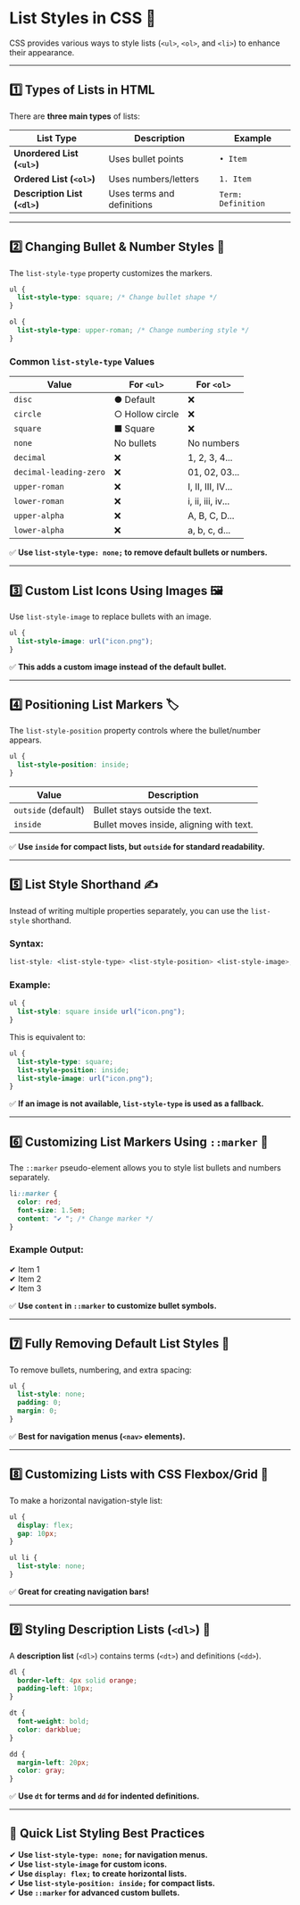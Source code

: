 # **List Styles in CSS 📜**

CSS provides various ways to style lists (`<ul>`, `<ol>`, and `<li>`) to enhance their appearance.

---

## **1️⃣ Types of Lists in HTML**

There are **three main types** of lists:

| List Type                     | Description                | Example            |
| ----------------------------- | -------------------------- | ------------------ |
| **Unordered List (`<ul>`)**   | Uses bullet points         | `• Item`           |
| **Ordered List (`<ol>`)**     | Uses numbers/letters       | `1. Item`          |
| **Description List (`<dl>`)** | Uses terms and definitions | `Term: Definition` |

---

## **2️⃣ Changing Bullet & Number Styles 📌**

The `list-style-type` property customizes the markers.

```css
ul {
  list-style-type: square; /* Change bullet shape */
}

ol {
  list-style-type: upper-roman; /* Change numbering style */
}
```

### **Common `list-style-type` Values**

| Value                  | For `<ul>`      | For `<ol>`        |
| ---------------------- | --------------- | ----------------- |
| `disc`                 | ● Default       | ❌                |
| `circle`               | ○ Hollow circle | ❌                |
| `square`               | ■ Square        | ❌                |
| `none`                 | No bullets      | No numbers        |
| `decimal`              | ❌              | 1, 2, 3, 4...     |
| `decimal-leading-zero` | ❌              | 01, 02, 03...     |
| `upper-roman`          | ❌              | I, II, III, IV... |
| `lower-roman`          | ❌              | i, ii, iii, iv... |
| `upper-alpha`          | ❌              | A, B, C, D...     |
| `lower-alpha`          | ❌              | a, b, c, d...     |

✅ **Use `list-style-type: none;` to remove default bullets or numbers.**

---

## **3️⃣ Custom List Icons Using Images 🖼️**

Use `list-style-image` to replace bullets with an image.

```css
ul {
  list-style-image: url("icon.png");
}
```

✅ **This adds a custom image instead of the default bullet.**

---

## **4️⃣ Positioning List Markers 🏷️**

The `list-style-position` property controls where the bullet/number appears.

```css
ul {
  list-style-position: inside;
}
```

| Value               | Description                              |
| ------------------- | ---------------------------------------- |
| `outside` (default) | Bullet stays outside the text.           |
| `inside`            | Bullet moves inside, aligning with text. |

✅ **Use `inside` for compact lists, but `outside` for standard readability.**

---

## **5️⃣ List Style Shorthand ✍️**

Instead of writing multiple properties separately, you can use the `list-style` shorthand.

### **Syntax:**

```css
list-style: <list-style-type> <list-style-position> <list-style-image>;
```

### **Example:**

```css
ul {
  list-style: square inside url("icon.png");
}
```

This is equivalent to:

```css
ul {
  list-style-type: square;
  list-style-position: inside;
  list-style-image: url("icon.png");
}
```

✅ **If an image is not available, `list-style-type` is used as a fallback.**

---

## **6️⃣ Customizing List Markers Using `::marker` 🎯**

The `::marker` pseudo-element allows you to style list bullets and numbers separately.

```css
li::marker {
  color: red;
  font-size: 1.5em;
  content: "✔ "; /* Change marker */
}
```

### **Example Output:**

✔ Item 1  
✔ Item 2  
✔ Item 3

✅ **Use `content` in `::marker` to customize bullet symbols.**

---

## **7️⃣ Fully Removing Default List Styles 🚫**

To remove bullets, numbering, and extra spacing:

```css
ul {
  list-style: none;
  padding: 0;
  margin: 0;
}
```

✅ **Best for navigation menus (`<nav>` elements).**

---

## **8️⃣ Customizing Lists with CSS Flexbox/Grid 🎨**

To make a horizontal navigation-style list:

```css
ul {
  display: flex;
  gap: 10px;
}

ul li {
  list-style: none;
}
```

✅ **Great for creating navigation bars!**

---

## **9️⃣ Styling Description Lists (`<dl>`) 📖**

A **description list** (`<dl>`) contains terms (`<dt>`) and definitions (`<dd>`).

```css
dl {
  border-left: 4px solid orange;
  padding-left: 10px;
}

dt {
  font-weight: bold;
  color: darkblue;
}

dd {
  margin-left: 20px;
  color: gray;
}
```

✅ **Use `dt` for terms and `dd` for indented definitions.**

---

## **🔹 Quick List Styling Best Practices**

✔ **Use `list-style-type: none;` for navigation menus.**  
✔ **Use `list-style-image` for custom icons.**  
✔ **Use `display: flex;` to create horizontal lists.**  
✔ **Use `list-style-position: inside;` for compact lists.**  
✔ **Use `::marker` for advanced custom bullets.**
